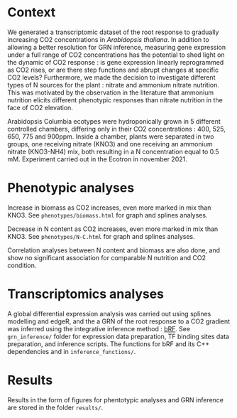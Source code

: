 # Context

We generated a transcriptomic dataset of the root response to gradually increasing CO2 concentrations in *Arabidopsis thaliana*. In addition to allowing a better resolution for GRN inference, measuring gene expression under a full range of CO2 concentrations has the potential to shed light on the dynamic of CO2 response : is gene expression linearly reprogrammed as CO2 rises, or are there step functions and abrupt changes at specific CO2 levels? Furthermore, we made the decision to investigate different types of N sources for the plant : nitrate and ammonium nitrate nutrition. This was motivated by the observation in the literature that ammonium nutrition elicits different phenotypic responses than nitrate nutrition in the face of CO2 elevation. 


Arabidopsis Columbia ecotypes were hydroponically grown in 5 different controlled chambers, differing only in their CO2 concentrations : 400, 525, 650, 775 and 900ppm. Inside a chamber, plants were separated in two groups, one receiving nitrate (KNO3) and one receiving an ammonium nitrate (KNO3-NH4) mix, both resulting in a N concentration equal to 0.5 mM. Experiment carried out in the Ecotron in november 2021.


# Phenotypic analyses

Increase in biomass as CO2 increases, even more marked in mix than KNO3. See `phenotypes/biomass.html` for graph and splines analyses.

Decrease in N content as CO2 increases, even more marked in mix than KNO3. See `phenotypes/N-C.html` for graph and splines analyses.

Correlation analyses between N content and biomass are also done, and show no significant association for comparable N nutrition and CO2 condition.

# Transcriptomics analyses

A global differential expression analysis was carried out using splines modelling and edgeR, and the a GRN of the root response to a CO2 gradient was inferred using the integrative inference method : [bRF](https://github.com/OceaneCsn/integrative_GRN_N_induction). See `grn_inference/` folder for expression data preparation, TF binding sites data preparation, and inference scripts. The functions for bRF and its C++ dependencies and in `inference_functions/`.

# Results

Results in the form of figures for phentotypic analyses and GRN inference are stored in the folder `results/`.
